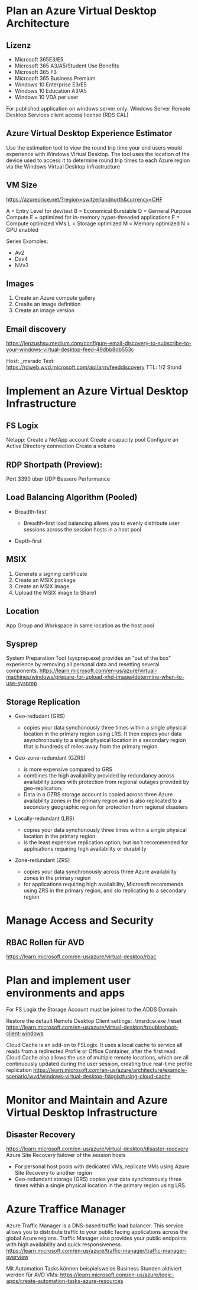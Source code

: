 # Plan an Azure Virtual Desktop Architecture

## Lizenz
- Microsoft 365E3/E5
- Microsoft 365 A3/A5/Student Use Benefits
- Microsoft 365 F3
- Microsoft 365 Business Premium
- Windows 10 Enterprise E3/E5
- Windows 10 Education A3/A5
- Windows 10 VDA per user

For published application on windows server only: Windows Server Remote Desktop Services client access license (RDS CAL)

## Azure Virtual Desktop Experience Estimator
Use the estimation tool to view the round trip time your end users would experience with Windows Virtual Desktop. The tool uses the location of the device used to access it to determine round trip times to each Azure region via the Windows Virtual Desktop infrastructure

## VM Size
https://azureprice.net/?region=switzerlandnorth&currency=CHF

A = Entry Level for dev/test
B = Economical Burstable
D = Gerneral Purpose Compute
E = optimized for in-memory hyper-threaded applications
F = Compute optimized VMs
L = Storage optimized
M = Memory optimized
N = GPU enabled

Series Examples:
- Av2
- Dsv4
- NVv3

## Images

1. Create an Azure compute gallery
2. Crealte an image definition
3. Create an image version

## Email discovery
https://jenzushsu.medium.com/configure-email-discovery-to-subscribe-to-your-windows-virtual-desktop-feed-49dbb8db553c

Host: _msradc
Text: https://rdweb.wvd.microsoft.com/api/arm/feeddiscovery
TTL: 1/2 Stund


# Implement an Azure Virtual Desktop Infrastructure
## FS Logix
Netapp:
Create a NetApp account
Create a capacity pool
Configure an Active Directory connection
Create a volume

## RDP Shortpath (Preview):
Port 3390 über UDP
Bessere Performance

## Load Balancing Algorithm (Pooled)
- Breadth-first
    - Breadth-first load balancing allows you to evenly distribute user sessions across the session hosts in a host pool

- Depth-first


## MSIX
1. Generate a signing certificate
2. Create an MSIX package
3. Create an MSIX image
4. Upload the MSIX image to Share1

## Location
App Group and Workspace in same location as the host pool

## Sysprep
System Preparation Tool (sysprep.exe) provides an "out of the box" experience by removing all personal data and resetting several components.
https://learn.microsoft.com/en-us/azure/virtual-machines/windows/prepare-for-upload-vhd-image#determine-when-to-use-sysprep


## Storage Replication
- Geo-redudant (GRS)
    - copies your data synchonously three times within a single physical location in the primary region using LRS. It then copies your data asynchronously to a single physical location in a secondary region that is hundreds of miles away from the primary region.

- Geo-zone-redundant (GZRS)
    - is more expensive compared to GRS
    - combines the high availability provided by redundancy across availability zones with protection from regional outages provided by geo-replication.
    - Data in a GZRS storage account is copied across three Azure availability zones in the primary region and is also replicated to a secondary geographic region for protection from regional disasters

- Locally-redundant (LRS)
    - copies your data synchonously three times within a single physical location in the primary region.
    - is the least expensive replication option, but isn`t recommended for applications requiring high availability or durability

- Zone-redundant (ZRS)
    - copies your data synchronously across three Azure availability zones in the primary region
    - for applications requiring high availability, Microsoft recommends using ZRS in the primary region, and slo replicating to a secondary region

# Manage Access and Security
## RBAC Rollen für AVD
https://learn.microsoft.com/en-us/azure/virtual-desktop/rbac


# Plan and implement user environments and apps
For FS Logix the Storage Account must be joined to the ADDS Domain

Restore the default Remote Desktop Client settings: .\msrdcw.exe /reset
https://learn.microsoft.com/en-us/azure/virtual-desktop/troubleshoot-client-windows


Cloud Cache is an add-on to FSLogix. It uses a local cache to service all reads from a redirected Profile or Office Container, after the first read. Cloud Cache also allows the use of multiple remote locations, which are all continuously updated during the user session, creating true real-time profile replication
https://learn.microsoft.com/en-us/azure/architecture/example-scenario/wvd/windows-virtual-desktop-fslogix#using-cloud-cache



# Monitor and Maintain and Azure Virtual Desktop Infrastructure

## Disaster Recovery
https://learn.microsoft.com/en-us/azure/virtual-desktop/disaster-recovery
Azure Site Recovery failover of the session hosts
- For personal host pools with dedicated VMs, replicate VMs using Azure Site Recovery to another region
- Geo-redundant storage (GRS) copies your data synchronously three times within a single physical location in the primary region using LRS.

# Azure Traffice Manager
Azure Traffic Manager is a DNS-based traffic load balancer. This service allows you to distribute traffic to your public facing applications across the global Azure regions. Traffic Manager also provides your public endpoints with high availability and quick responsiveness.
https://learn.microsoft.com/en-us/azure/traffic-manager/traffic-manager-overview

Mit Automation Tasks können beispielsweise Business Stunden aktiviert werden für AVD VMs:
https://learn.microsoft.com/en-us/azure/logic-apps/create-automation-tasks-azure-resources

